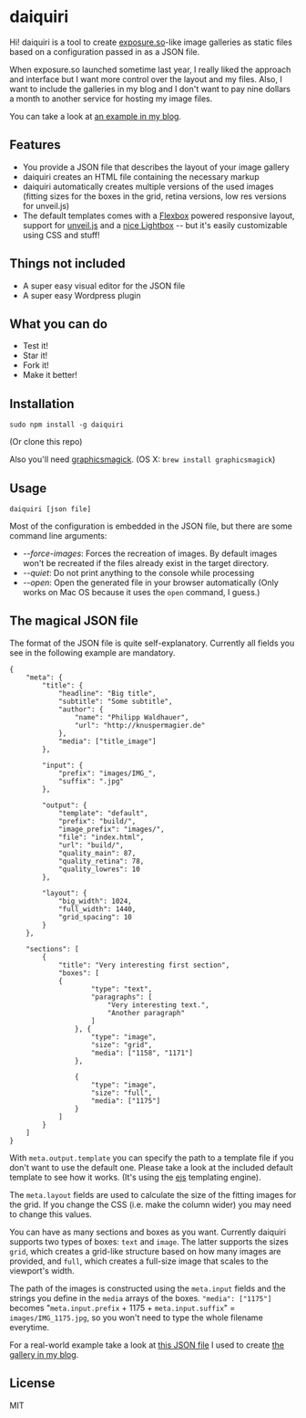 # daiquiri

Hi! daiquiri is a tool to create [exposure.so](http://exposure.so)-like image galleries as static files based on a configuration passed in as a JSON file.

When exposure.so launched sometime last year, I really liked the approach and interface but I want more control over the layout and my files. Also, I want to include the galleries in my blog and I don't want to pay nine dollars a month to another service for hosting my image files.

You can take a look at [an example in my blog](http://knuspermagier.de/galerie/helgoland).

## Features

- You provide a JSON file that describes the layout of your image gallery
- daiquiri creates an HTML file containing the necessary markup
- daiquiri automatically creates multiple versions of the used images (fitting sizes for the boxes in the grid, retina versions, low res versions for unveil.js)
- The default templates comes with a [Flexbox](http://caniuse.com/#feat=flexbox) powered responsive layout, support for [unveil.js](https://github.com/luis-almeida/unveil) and a [nice Lightbox](http://dimsemenov.com/plugins/magnific-popup/) -- but it's easily customizable using CSS and stuff!

## Things not included

- A super easy visual editor for the JSON file
- A super easy Wordpress plugin

## What you can do

- Test it!
- Star it!
- Fork it!
- Make it better!

## Installation

`sudo npm install -g daiquiri`

(Or clone this repo)

Also you'll need [graphicsmagick](http://www.graphicsmagick.org/). (OS X: `brew install graphicsmagick`)

## Usage

`daiquiri [json file]`

Most of the configuration is embedded in the JSON file, but there are some command line arguments:

- *--force-images*: Forces the recreation of images. By default images won't be recreated if the files already exist in the target directory.
- *--quiet*: Do not print anything to the console while processing
- *--open*: Open the generated file in your browser automatically (Only works on Mac OS because it uses the `open` command, I guess.)

## The magical JSON file

The format of the JSON file is quite self-explanatory. Currently all fields you see in the following example are mandatory.

````
{
    "meta": {
        "title": {
            "headline": "Big title",
            "subtitle": "Some subtitle",
            "author": {
                "name": "Philipp Waldhauer",
                "url": "http://knuspermagier.de"
            },
            "media": ["title_image"]
        },

        "input": {
            "prefix": "images/IMG_",
            "suffix": ".jpg"
        },

        "output": {
            "template": "default",
            "prefix": "build/",
            "image_prefix": "images/",
            "file": "index.html",
            "url": "build/",
            "quality_main": 87,
            "quality_retina": 78,
            "quality_lowres": 10
        },

        "layout": {
            "big_width": 1024,
            "full_width": 1440,
            "grid_spacing": 10
        }
    },

    "sections": [
        {
            "title": "Very interesting first section",
            "boxes": [
            {
                    "type": "text",
                    "paragraphs": [
                        "Very interesting text.",
                        "Another paragraph"
                    ]
                }, {
                    "type": "image",
                    "size": "grid",
                    "media": ["1158", "1171"]
                },

                {
                    "type": "image",
                    "size": "full",
                    "media": ["1175"]
                }
            ]
        }
    ]
}

````

With `meta.output.template` you can specify the path to a template file if you don't want to use the default one. Please take a look at the included default template to see how it works. (It's using the [ejs](https://github.com/visionmedia/ejs) templating engine).

The `meta.layout` fields are used to calculate the size of the fitting images for the grid. If you change the CSS (i.e. make the column wider) you may need to change this values.

You can have as many sections and boxes as you want. Currently daiquiri supports two types of boxes: `text` and `image`. The latter supports the sizes `grid`, which creates a grid-like structure based on how many images are provided, and `full`, which creates a full-size image that scales to the viewport's width.

The path of the images is constructed using the `meta.input` fields and the strings you define in the `media` arrays of the boxes. `"media": ["1175"]` becomes "`meta.input.prefix` + 1175 + `meta.input.suffix`" = `images/IMG_1175.jpg`, so you won't need to type the whole filename everytime.

For a real-world example take a look at [this JSON file](https://s3-eu-west-1.amazonaws.com/knusperfiles/helgoland.json) I used to create [the gallery in my blog](http://knuspermagier.de/galerie/helgoland).

## License

MIT
